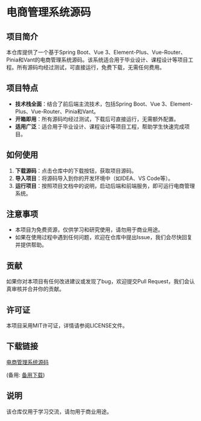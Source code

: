 # 电商管理系统源码

## 项目简介

本仓库提供了一个基于Spring Boot、Vue 3、Element-Plus、Vue-Router、Pinia和Vant的电商管理系统源码。该系统适合用于毕业设计、课程设计等项目工程。所有源码均经过测试，可直接运行，免费下载，无需任何费用。

## 项目特点

- **技术栈全面**：结合了前后端主流技术，包括Spring Boot、Vue 3、Element-Plus、Vue-Router、Pinia和Vant。
- **开箱即用**：所有源码均经过测试，下载后可直接运行，无需额外配置。
- **适用广泛**：适合用于毕业设计、课程设计等项目工程，帮助学生快速完成项目。

## 如何使用

1. **下载源码**：点击仓库中的下载按钮，获取项目源码。
2. **导入项目**：将源码导入到你的开发环境中（如IDEA、VS Code等）。
3. **运行项目**：按照项目文档中的说明，启动后端和前端服务，即可运行电商管理系统。

## 注意事项

- 本项目为免费资源，仅供学习和研究使用，请勿用于商业用途。
- 如果在使用过程中遇到任何问题，欢迎在仓库中提出Issue，我们会尽快回复并提供帮助。

## 贡献

如果你对本项目有任何改进建议或发现了bug，欢迎提交Pull Request，我们会认真审核并合并你的贡献。

## 许可证

本项目采用MIT许可证，详情请参阅LICENSE文件。

## 下载链接
[电商管理系统源码](https://pan.quark.cn/s/14b3873b9730) 

(备用: [备用下载](https://pan.baidu.com/s/1CyIgUsPJ1pE2tvLVCq1o7A?pwd=1234))

## 说明

该仓库仅用于学习交流，请勿用于商业用途。
